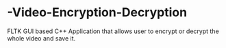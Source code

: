 # -Video-Encryption-Decryption
FLTK GUI based C++ Application that allows user to encrypt or decrypt the whole video and save it. 
